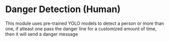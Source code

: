 # Danger Detection (Human)

This module uses pre-trained YOLO models to detect a person or more than one, if atleast one pass the danger line for a customized amount of time, then it will send a danger message